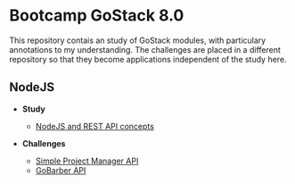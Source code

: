 # Bootcamp GoStack 8.0

This repository contais an study of GoStack modules, with particulary annotations to my understanding.
The challenges are placed in a different repository so that they become applications independent of the study here.

## NodeJS

- **Study**

  - [NodeJS and REST API concepts](https://github.com/dansoliveira/bootcamp-gostack/tree/master/modulo01#nodejs)

- **Challenges**

  - [Simple Project Manager API](https://github.com/dansoliveira/simple-project-manager#simple-project-manager-api)
  - [GoBarber API](https://github.com/dansoliveira/gobarber/tree/master/backend#gobarber-api)
